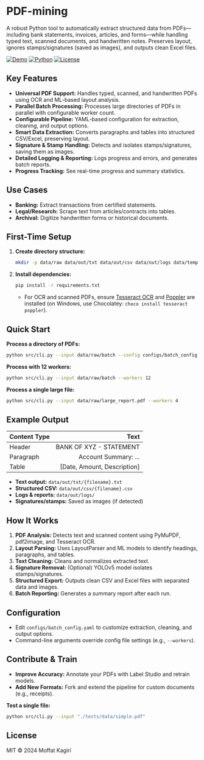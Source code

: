 # PDF-mining

A robust Python tool to automatically extract structured data from PDFs—including bank statements, invoices, articles, and forms—while handling typed text, scanned documents, and handwritten notes. Preserves layout, ignores stamps/signatures (saved as images), and outputs clean Excel files.

[![Demo](https://img.shields.io/badge/Demo-Try%20It%20Out-blue)](https://github.com/MoffatKagiri/pdf-mining)
[![Python](https://img.shields.io/badge/Python-3.8%2B-brightgreen)](https://www.python.org/)
[![License](https://img.shields.io/badge/License-MIT-orange)](%23license)

## Key Features

- **Universal PDF Support:** Handles typed, scanned, and handwritten PDFs using OCR and ML-based layout analysis.
- **Parallel Batch Processing:** Processes large directories of PDFs in parallel with configurable worker count.
- **Configurable Pipeline:** YAML-based configuration for extraction, cleaning, and output options.
- **Smart Data Extraction:** Converts paragraphs and tables into structured CSV/Excel, preserving layout.
- **Signature & Stamp Handling:** Detects and isolates stamps/signatures, saving them as images.
- **Detailed Logging & Reporting:** Logs progress and errors, and generates batch reports.
- **Progress Tracking:** See real-time progress and summary statistics.

## Use Cases

- **Banking:** Extract transactions from certified statements.
- **Legal/Research:** Scrape text from articles/contracts into tables.
- **Archival:** Digitize handwritten forms or historical documents.

## First-Time Setup

1. **Create directory structure:**

   ```bash
   mkdir -p data/raw data/out/txt data/out/csv data/out/logs data/temp
   ```

2. **Install dependencies:**

   ```bash
   pip install -r requirements.txt
   ```

   - For OCR and scanned PDFs, ensure [Tesseract OCR](https://github.com/tesseract-ocr/tesseract) and [Poppler](https://poppler.freedesktop.org/) are installed (on Windows, use Chocolatey: `choco install tesseract poppler`).

## Quick Start

**Process a directory of PDFs:**

```bash
python src/cli.py --input data/raw/batch --config configs/batch_config.yaml
```

**Process with 12 workers:**

```bash
python src/cli.py --input data/raw/batch --workers 12
```

**Process a single large file:**

```bash
python src/cli.py --input data/raw/large_report.pdf --workers 4
```

## Example Output

| Content Type |                        Text |
| :----------- | --------------------------: |
| Header       |     BANK OF XYZ - STATEMENT |
| Paragraph    |        Account Summary: ... |
| Table        | [Date, Amount, Description] |

- **Text output:** `data/out/txt/{filename}.txt`
- **Structured CSV:** `data/out/csv/{filename}.csv`
- **Logs & reports:** `data/out/logs/`
- **Signatures/stamps:** Saved as images (if detected)

## How It Works

1. **PDF Analysis:** Detects text and scanned content using PyMuPDF, pdf2image, and Tesseract OCR.
2. **Layout Parsing:** Uses LayoutParser and ML models to identify headings, paragraphs, and tables.
3. **Text Cleaning:** Cleans and normalizes extracted text.
4. **Signature Removal:** (Optional) YOLOv5 model isolates stamps/signatures.
5. **Structured Export:** Outputs clean CSV and Excel files with separated data and images.
6. **Batch Reporting:** Generates a summary report after each run.

## Configuration

- Edit `configs/batch_config.yaml` to customize extraction, cleaning, and output options.
- Command-line arguments override config file settings (e.g., `--workers`).

## Contribute & Train

- **Improve Accuracy:** Annotate your PDFs with Label Studio and retrain models.
- **Add New Formats:** Fork and extend the pipeline for custom documents (e.g., receipts).

**Test a single file:**

```bash
python src/cli.py --input "./tests/data/simple.pdf"
```

## License

MIT © 2024 Moffat Kagiri

